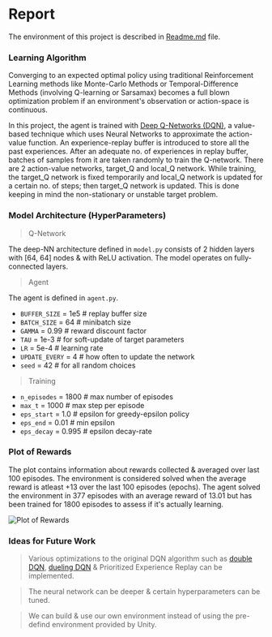 # Report

The environment of this project is described in [Readme.md](https://https://github.com/ht0rohit/Deep-Reinforcement-Learning/blob/master/0Navigation/README.md) file.

### Learning Algorithm

Converging to an expected optimal policy using traditional Reinforcement Learning methods like Monte-Carlo Methods or Temporal-Difference Methods (involving Q-learning or Sarsamax) becomes a full blown optimization problem if an environment's observation or action-space is continuous. 

In this project, the agent is trained with [Deep Q-Networks (DQN)](https://towardsdatascience.com/dqn-part-1-vanilla-deep-q-networks-6eb4a00febfb), a value-based technique which uses Neural Networks to approximate the action-value function. An experience-replay buffer is introduced to store all the past experiences. After an adequate no. of experiences in replay buffer, batches of samples from it are taken randomly to train the Q-network. There are 2 action-value networks, target_Q and local_Q network. While training, the target_Q network is fixed temporarily and local_Q network is updated for a certain no. of steps; then target_Q network is updated. This is done keeping in mind the non-stationary or unstable target problem.

### Model Architecture (HyperParameters)

> Q-Network

The deep-NN architecture defined in `model.py` consists of 2 hidden layers with [64, 64] nodes & with ReLU activation. The model  operates on fully-connected layers.

> Agent

The agent is defined in `agent.py`.

  - `BUFFER_SIZE` = 1e5 # replay buffer size
  - `BATCH_SIZE` = 64   # minibatch size
  - `GAMMA` = 0.99      # reward discount factor
  - `TAU` = 1e-3        # for soft-update of target parameters
  - `LR` = 5e-4         # learning rate
  - `UPDATE_EVERY` = 4  # how often to update the network
  - `seed` = 42         # for all random choices

> Training

  - `n_episodes` = 1800 # max number of episodes
  - `max_t` = 1000      # max step per episode
  - `eps_start` = 1.0   # epsilon for greedy-epsilon policy
  - `eps_end` = 0.01    # min epsilon
  - `eps_decay` = 0.995 # epsilon decay-rate


### Plot of Rewards

The plot contains information about rewards collected & averaged over last 100 episodes. The environment is considered solved when the average reward is atleast +13 over the last 100 episodes (epochs). The agent solved the environment in 377 episodes with an average reward of 13.01 but has been trained for 1800 episodes to assess if it's actually learning. 

![Plot of Rewards](https://github.com/ht0rohit/Deep-Reinforcement-Learning/blob/master/0Navigation/Assets/rewards.png)

### Ideas for Future Work
  > Various optimizations to the original DQN algorithm such as [double DQN](https://towardsdatascience.com/double-deep-q-networks-905dd8325412), [dueling DQN](https://towardsdatascience.com/dueling-deep-q-networks-81ffab672751) & Prioritized Experience Replay can   be implemented.
  
  > The neural network can be deeper & certain hyperparameters can be tuned.
   
  > We can build & use our own environment instead of using the pre-defind environment provided by Unity.
